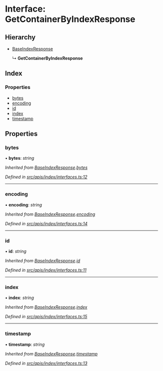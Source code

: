 # Interface: GetContainerByIndexResponse

## Hierarchy

- [BaseIndexResponse](index_interfaces.baseindexresponse)

  ↳ **GetContainerByIndexResponse**

## Index

### Properties

- [bytes](index_interfaces.getcontainerbyindexresponse#bytes)
- [encoding](index_interfaces.getcontainerbyindexresponse#encoding)
- [id](index_interfaces.getcontainerbyindexresponse#id)
- [index](index_interfaces.getcontainerbyindexresponse#index)
- [timestamp](index_interfaces.getcontainerbyindexresponse#timestamp)

## Properties

### bytes

• **bytes**: _string_

_Inherited from [BaseIndexResponse](index_interfaces.baseindexresponse).[bytes](index_interfaces.baseindexresponse#bytes)_

_Defined in [src/apis/index/interfaces.ts:12](https://github.com/chain4travel/caminojs/blob/3883166/src/apis/index/interfaces.ts#L12)_

---

### encoding

• **encoding**: _string_

_Inherited from [BaseIndexResponse](index_interfaces.baseindexresponse).[encoding](index_interfaces.baseindexresponse#encoding)_

_Defined in [src/apis/index/interfaces.ts:14](https://github.com/chain4travel/caminojs/blob/3883166/src/apis/index/interfaces.ts#L14)_

---

### id

• **id**: _string_

_Inherited from [BaseIndexResponse](index_interfaces.baseindexresponse).[id](index_interfaces.baseindexresponse#id)_

_Defined in [src/apis/index/interfaces.ts:11](https://github.com/chain4travel/caminojs/blob/3883166/src/apis/index/interfaces.ts#L11)_

---

### index

• **index**: _string_

_Inherited from [BaseIndexResponse](index_interfaces.baseindexresponse).[index](index_interfaces.baseindexresponse#index)_

_Defined in [src/apis/index/interfaces.ts:15](https://github.com/chain4travel/caminojs/blob/3883166/src/apis/index/interfaces.ts#L15)_

---

### timestamp

• **timestamp**: _string_

_Inherited from [BaseIndexResponse](index_interfaces.baseindexresponse).[timestamp](index_interfaces.baseindexresponse#timestamp)_

_Defined in [src/apis/index/interfaces.ts:13](https://github.com/chain4travel/caminojs/blob/3883166/src/apis/index/interfaces.ts#L13)_
